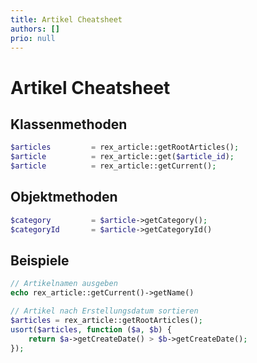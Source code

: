 ```yaml
---
title: Artikel Cheatsheet
authors: []
prio: null
---
```


# Artikel Cheatsheet

## Klassenmethoden

```php
$articles         = rex_article::getRootArticles();
$article          = rex_article::get($article_id);
$article          = rex_article::getCurrent();
```

## Objektmethoden

```php
$category         = $article->getCategory();
$categoryId       = $article->getCategoryId()
```

## Beispiele

```php
// Artikelnamen ausgeben
echo rex_article::getCurrent()->getName()

// Artikel nach Erstellungsdatum sortieren
$articles = rex_article::getRootArticles();
usort($articles, function ($a, $b) {
    return $a->getCreateDate() > $b->getCreateDate();
});
```


